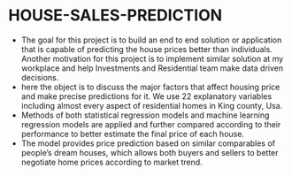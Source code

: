 # HOUSE-SALES-PREDICTION
* The goal for this project is to build an end to end solution or application that is capable of predicting the house prices better than individuals. Another motivation for this project is to implement similar solution at my workplace and help Investments and Residential team make data driven decisions.
* here the object is to discuss the major factors that affect housing price and make precise predictions for it. We use 22  explanatory variables including almost every aspect of residential homes in King county, Usa.
*  Methods of both statistical regression models and machine learning regression models are applied and further compared according to their performance to better estimate the final price of each house. 
*  The model provides price prediction based on similar comparables of people’s dream houses, which allows both buyers and sellers to better negotiate home prices according to market trend.
